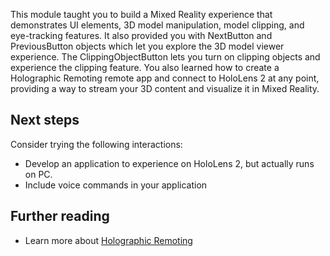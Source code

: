 This module taught you to build a Mixed Reality experience that demonstrates UI elements, 3D model manipulation, model clipping, and eye-tracking features. It also provided you with NextButton and PreviousButton objects which let you explore the 3D model viewer experience. The ClippingObjectButton lets you turn on clipping objects and experience the clipping feature. You also learned how to create a Holographic Remoting remote app and connect to HoloLens 2 at any point, providing a way to stream your 3D content and visualize it in Mixed Reality.

## Next steps

Consider trying the following interactions:

* Develop an application to experience on HoloLens 2, but actually runs on PC.
* Include voice commands in your application

## Further reading

* Learn more about [Holographic Remoting](/windows/mixed-reality/develop/platform-capabilities-and-apis/holographic-remoting-overview)
